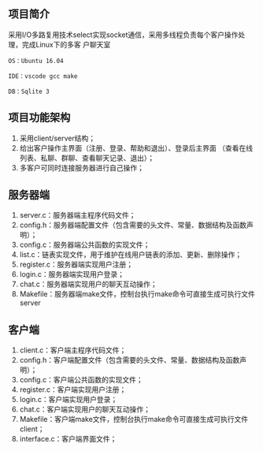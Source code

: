 ## 项目简介
采用I/O多路复用技术select实现socket通信，采用多线程负责每个客户操作处理，完成Linux下的多客
户聊天室
```
OS：Ubuntu 16.04

IDE：vscode gcc make

DB：Sqlite 3
```

## 项目功能架构

 1. 采用client/server结构；
 2. 给出客户操作主界面（注册、登录、帮助和退出）、登录后主界面
 （查看在线列表、私聊、群聊、查看聊天记录、退出）；
 3. 多客户可同时连接服务器进行自己操作；

## 服务器端
 1. server.c：服务器端主程序代码文件；
 2. config.h：服务器端配置文件（包含需要的头文件、常量、数据结构及函数声明）；
 3. config.c：服务器端公共函数的实现文件；
 4. list.c：链表实现文件，用于维护在线用户链表的添加、更新、删除操作；
 5. register.c：服务器端实现用户注册；
 6. login.c：服务器端实现用户登录；
 7. chat.c：服务器端实现用户的聊天互动操作；
 8. Makefile：服务器端make文件，控制台执行make命令可直接生成可执行文件server


## 客户端
 1. client.c：客户端主程序代码文件；
 2. config.h：客户端配置文件（包含需要的头文件、常量、数据结构及函数声明）；
 3. config.c：客户端公共函数的实现文件；
 4. register.c：客户端实现用户注册；
 5. login.c：客户端实现用户登录；
 6. chat.c：客户端实现用户的聊天互动操作；
 7. Makefile：客户端make文件，控制台执行make命令可直接生成可执行文件client；
 8. interface.c：客户端界面文件；